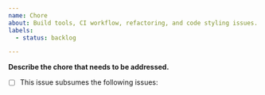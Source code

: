 ```yaml
---
name: Chore
about: Build tools, CI workflow, refactoring, and code styling issues.
labels:
  - status: backlog

---
```


**Describe the chore that needs to be addressed.**

- [ ] This issue subsumes the following issues:
